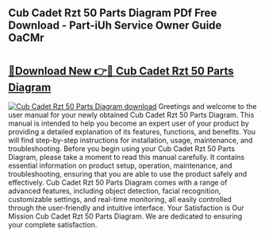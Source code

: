 ## Cub Cadet Rzt 50 Parts Diagram PDf Free Download - Part-iUh Service Owner Guide OaCMr

# <h2><a href="http://dfsa2wy.blite.top/?on=Cub+Cadet+Rzt+50+Parts+Diagram">🔗Download New 👉🔴 Cub Cadet Rzt 50 Parts Diagram</a></h2>

[![Cub Cadet Rzt 50 Parts Diagram download](https://i.imgur.com/lujVjoI.png)](http://dfsa2wy.blite.top/?on=Cub+Cadet+Rzt+50+Parts+Diagram)
Greetings and welcome to the user manual for your newly obtained Cub Cadet Rzt 50 Parts Diagram. This manual is intended to help you become an expert user of your product by providing a detailed explanation of its features, functions, and benefits. You will find step-by-step instructions for installation, usage, maintenance, and troubleshooting. Before you begin using your Cub Cadet Rzt 50 Parts Diagram, please take a moment to read this manual carefully. It contains essential information on product setup, operation, maintenance, and troubleshooting, ensuring that you are able to use the product safely and effectively. Cub Cadet Rzt 50 Parts Diagram comes with a range of advanced features, including object detection, facial recognition, customizable settings, and real-time monitoring, all easily controlled through the user-friendly and intuitive interface. Your Satisfaction is Our Mission Cub Cadet Rzt 50 Parts Diagram. We are dedicated to ensuring your complete satisfaction.
